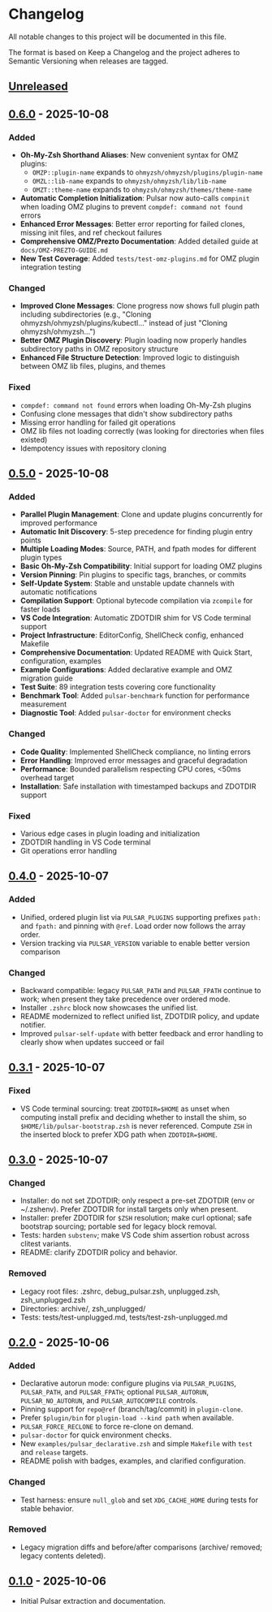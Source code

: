 # Changelog

All notable changes to this project will be documented in this file.

The format is based on Keep a Changelog and the project adheres to Semantic Versioning when releases are tagged.

## [Unreleased]

## [0.6.0] - 2025-10-08

### Added

- **Oh-My-Zsh Shorthand Aliases**: New convenient syntax for OMZ plugins:
  - `OMZP::plugin-name` expands to `ohmyzsh/ohmyzsh/plugins/plugin-name`
  - `OMZL::lib-name` expands to `ohmyzsh/ohmyzsh/lib/lib-name`
  - `OMZT::theme-name` expands to `ohmyzsh/ohmyzsh/themes/theme-name`
- **Automatic Completion Initialization**: Pulsar now auto-calls `compinit` when loading OMZ plugins to prevent `compdef: command not found` errors
- **Enhanced Error Messages**: Better error reporting for failed clones, missing init files, and ref checkout failures
- **Comprehensive OMZ/Prezto Documentation**: Added detailed guide at `docs/OMZ-PREZTO-GUIDE.md`
- **New Test Coverage**: Added `tests/test-omz-plugins.md` for OMZ plugin integration testing

### Changed

- **Improved Clone Messages**: Clone progress now shows full plugin path including subdirectories (e.g., "Cloning ohmyzsh/ohmyzsh/plugins/kubectl..." instead of just "Cloning ohmyzsh/ohmyzsh...")
- **Better OMZ Plugin Discovery**: Plugin loading now properly handles subdirectory paths in OMZ repository structure
- **Enhanced File Structure Detection**: Improved logic to distinguish between OMZ lib files, plugins, and themes

### Fixed

- `compdef: command not found` errors when loading Oh-My-Zsh plugins
- Confusing clone messages that didn't show subdirectory paths
- Missing error handling for failed git operations
- OMZ lib files not loading correctly (was looking for directories when files existed)
- Idempotency issues with repository cloning

## [0.5.0] - 2025-10-08

### Added

- **Parallel Plugin Management**: Clone and update plugins concurrently for improved performance
- **Automatic Init Discovery**: 5-step precedence for finding plugin entry points
- **Multiple Loading Modes**: Source, PATH, and fpath modes for different plugin types
- **Basic Oh-My-Zsh Compatibility**: Initial support for loading OMZ plugins
- **Version Pinning**: Pin plugins to specific tags, branches, or commits
- **Self-Update System**: Stable and unstable update channels with automatic notifications
- **Compilation Support**: Optional bytecode compilation via `zcompile` for faster loads
- **VS Code Integration**: Automatic ZDOTDIR shim for VS Code terminal support
- **Project Infrastructure**: EditorConfig, ShellCheck config, enhanced Makefile
- **Comprehensive Documentation**: Updated README with Quick Start, configuration, examples
- **Example Configurations**: Added declarative example and OMZ migration guide
- **Test Suite**: 89 integration tests covering core functionality
- **Benchmark Tool**: Added `pulsar-benchmark` function for performance measurement
- **Diagnostic Tool**: Added `pulsar-doctor` for environment checks

### Changed

- **Code Quality**: Implemented ShellCheck compliance, no linting errors
- **Error Handling**: Improved error messages and graceful degradation
- **Performance**: Bounded parallelism respecting CPU cores, <50ms overhead target
- **Installation**: Safe installation with timestamped backups and ZDOTDIR support

### Fixed

- Various edge cases in plugin loading and initialization
- ZDOTDIR handling in VS Code terminal
- Git operations error handling

## [0.4.0] - 2025-10-07

### Added

- Unified, ordered plugin list via `PULSAR_PLUGINS` supporting prefixes `path:` and `fpath:` and pinning with `@ref`. Load order now follows the array order.
- Version tracking via `PULSAR_VERSION` variable to enable better version comparison

### Changed

- Backward compatible: legacy `PULSAR_PATH` and `PULSAR_FPATH` continue to work; when present they take precedence over ordered mode.
- Installer `.zshrc` block now showcases the unified list.
- README modernized to reflect unified list, ZDOTDIR policy, and update notifier.
- Improved `pulsar-self-update` with better feedback and error handling to clearly show when updates succeed or fail

## [0.3.1] - 2025-10-07

### Fixed

- VS Code terminal sourcing: treat `ZDOTDIR=$HOME` as unset when computing install prefix and deciding whether to install the shim, so `$HOME/lib/pulsar-bootstrap.zsh` is never referenced. Compute `ZSH` in the inserted block to prefer XDG path when `ZDOTDIR=$HOME`.

## [0.3.0] - 2025-10-07

### Changed

- Installer: do not set ZDOTDIR; only respect a pre-set ZDOTDIR (env or ~/.zshenv). Prefer ZDOTDIR for install targets only when present.
- Installer: prefer ZDOTDIR for `$ZSH` resolution; make curl optional; safe bootstrap sourcing; portable sed for legacy block removal.
- Tests: harden `substenv`; make VS Code shim assertion robust across clitest variants.
- README: clarify ZDOTDIR policy and behavior.

### Removed

- Legacy root files: .zshrc, debug_pulsar.zsh, unplugged.zsh, zsh_unplugged.zsh
- Directories: archive/, zsh_unplugged/
- Tests: tests/test-unplugged.md, tests/test-zsh-unplugged.md

## [0.2.0] - 2025-10-06

### Added

- Declarative autorun mode: configure plugins via `PULSAR_PLUGINS`, `PULSAR_PATH`, and `PULSAR_FPATH`; optional `PULSAR_AUTORUN`, `PULSAR_NO_AUTORUN`, and `PULSAR_AUTOCOMPILE` controls.
- Pinning support for `repo@ref` (branch/tag/commit) in `plugin-clone`.
- Prefer `$plugin/bin` for `plugin-load --kind path` when available.
- `PULSAR_FORCE_RECLONE` to force re-clone on demand.
- `pulsar-doctor` for quick environment checks.
- New `examples/pulsar_declarative.zsh` and simple `Makefile` with `test` and `release` targets.
- README polish with badges, examples, and clarified configuration.

### Changed

- Test harness: ensure `null_glob` and set `XDG_CACHE_HOME` during tests for stable behavior.

### Removed

- Legacy migration diffs and before/after comparisons (archive/ removed; legacy contents deleted).

## [0.1.0] - 2025-10-06

- Initial Pulsar extraction and documentation.

[Unreleased]: https://github.com/astrosteveo/pulsar/compare/v0.6.0...HEAD
[0.6.0]: https://github.com/astrosteveo/pulsar/compare/v0.5.0...v0.6.0
[0.5.0]: https://github.com/astrosteveo/pulsar/compare/v0.4.0...v0.5.0
[0.4.0]: https://github.com/astrosteveo/pulsar/compare/v0.3.1...v0.4.0
[0.3.1]: https://github.com/astrosteveo/pulsar/compare/v0.3.0...v0.3.1
[0.3.0]: https://github.com/astrosteveo/pulsar/compare/v0.2.0...v0.3.0
[0.2.0]: https://github.com/astrosteveo/pulsar/compare/v0.1.0...v0.2.0
[0.1.0]: https://github.com/astrosteveo/pulsar/commits/main
